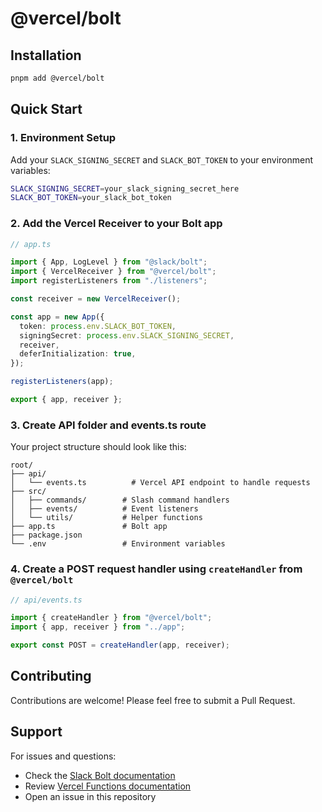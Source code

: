 # @vercel/bolt

## Installation

```bash
pnpm add @vercel/bolt
```

## Quick Start

### 1. Environment Setup

Add your `SLACK_SIGNING_SECRET` and `SLACK_BOT_TOKEN` to your environment variables:

```bash
SLACK_SIGNING_SECRET=your_slack_signing_secret_here
SLACK_BOT_TOKEN=your_slack_bot_token
```

### 2. Add the Vercel Receiver to your Bolt app

```typescript
// app.ts

import { App, LogLevel } from "@slack/bolt";
import { VercelReceiver } from "@vercel/bolt";
import registerListeners from "./listeners";

const receiver = new VercelReceiver();

const app = new App({
  token: process.env.SLACK_BOT_TOKEN,
  signingSecret: process.env.SLACK_SIGNING_SECRET,
  receiver,
  deferInitialization: true,
});

registerListeners(app);

export { app, receiver };
```

### 3. Create API folder and events.ts route

Your project structure should look like this:

```
root/
├── api/
│   └── events.ts          # Vercel API endpoint to handle requests
├── src/
│   ├── commands/        # Slash command handlers
│   ├── events/          # Event listeners
│   └── utils/           # Helper functions
├── app.ts               # Bolt app
├── package.json
└── .env                 # Environment variables
```

### 4. Create a POST request handler using `createHandler` from `@vercel/bolt`

```typescript
// api/events.ts

import { createHandler } from "@vercel/bolt";
import { app, receiver } from "../app";

export const POST = createHandler(app, receiver);
```

## Contributing

Contributions are welcome! Please feel free to submit a Pull Request.

## Support

For issues and questions:

- Check the [Slack Bolt documentation](https://slack.dev/bolt-js/)
- Review [Vercel Functions documentation](https://vercel.com/docs/functions)
- Open an issue in this repository
